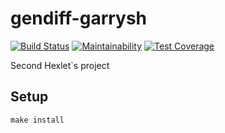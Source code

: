 # gendiff-garrysh
[![Build Status](https://travis-ci.org/GarrySh/project-lvl2-s177.svg?branch=master)](https://travis-ci.org/GarrySh/project-lvl2-s177) [![Maintainability](https://api.codeclimate.com/v1/badges/d5ab943369a72bacc472/maintainability)](https://codeclimate.com/github/GarrySh/project-lvl2-s177/maintainability) [![Test Coverage](https://api.codeclimate.com/v1/badges/d5ab943369a72bacc472/test_coverage)](https://codeclimate.com/github/GarrySh/project-lvl2-s177/test_coverage)

Second Hexlet`s project

## Setup

```
make install
```
